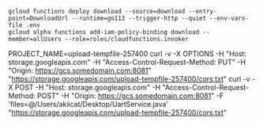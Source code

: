 
```shell
gcloud functions deploy download --source=download --entry-point=DownloadUrl --runtime=go113 --trigger-http --quiet --env-vars-file .env
gcloud alpha functions add-iam-policy-binding download --member=allUsers --role=roles/cloudfunctions.invoker
```

PROJECT_NAME=upload-tempfile-257400
curl -v -X OPTIONS -H "Host: storage.googleapis.com" -H "Access-Control-Request-Method: PUT"  -H "Origin: https://gcs.somedomain.com:8081" "https://storage.googleapis.com/upload-tempfile-257400/cors.txt"
curl -v -X POST -H "Host: storage.googleapis.com" -H "Access-Control-Request-Method: POST"  -H "Origin: https://gcs.somedomain.com:8081" -F 'files=@/Users/akiicat/Desktop/UartService.java' "https://storage.googleapis.com/upload-tempfile-257400/cors.txt"

